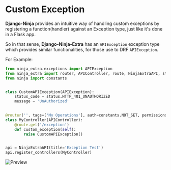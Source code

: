 # **Custom Exception**
**Django-Ninja** provides an intuitive way of handling custom exceptions by registering a function(handler) against an Exception type, just like it's done in a Flask app.

So in that sense, **Django-Ninja-Extra** has an `APIException` exception type which provides similar functionalities, for those use to DRF `APIException`.

For Example: 
```python
from ninja_extra.exceptions import APIException
from ninja_extra import router, APIController, route, NinjaExtraAPI, status
from ninja import constants


class CustomAPIException(APIException):
    status_code = status.HTTP_401_UNAUTHORIZED
    message = 'UnAuthorized'

    
@router('', tags=['My Operations'], auth=constants.NOT_SET, permissions=[])
class MyController(APIController):
    @route.get('/exception')
    def custom_exception(self):
        raise CustomAPIException()


api = NinjaExtraAPI(title='Exception Test')
api.register_controllers(MyController)
```
![Preview](../images/custom_exception.gif)